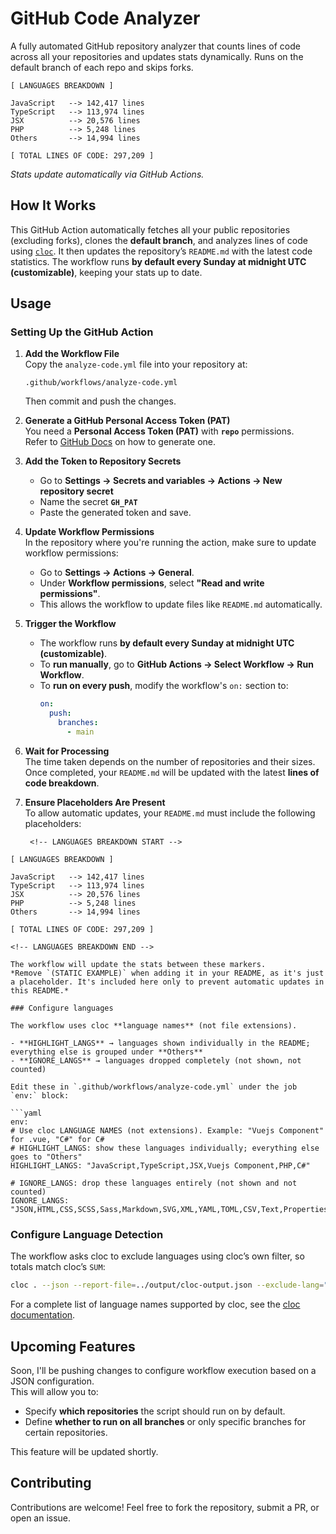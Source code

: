 # GitHub Code Analyzer
 
A fully automated GitHub repository analyzer that counts lines of code across all your repositories and updates stats dynamically. Runs on the default branch of each repo and skips forks.

<!-- LANGUAGES BREAKDOWN START -->
```
[ LANGUAGES BREAKDOWN ]

JavaScript   --> 142,417 lines
TypeScript   --> 113,974 lines
JSX          --> 20,576 lines
PHP          --> 5,248 lines
Others       --> 14,994 lines

[ TOTAL LINES OF CODE: 297,209 ]
```
<!-- LANGUAGES BREAKDOWN END -->
*Stats update automatically via GitHub Actions.*
 
## How It Works  
This GitHub Action automatically fetches all your public repositories (excluding forks), clones the **default branch**, and analyzes lines of code using [`cloc`](https://github.com/AlDanial/cloc). It then updates the repository’s `README.md` with the latest code statistics. The workflow runs **by default every Sunday at midnight UTC (customizable)**, keeping your stats up to date.

## Usage

### **Setting Up the GitHub Action**
1. **Add the Workflow File**  
   Copy the `analyze-code.yml` file into your repository at:
   ```
   .github/workflows/analyze-code.yml
   ```
   Then commit and push the changes.

2. **Generate a GitHub Personal Access Token (PAT)**  
   You need a **Personal Access Token (PAT)** with **`repo`** permissions.  
   Refer to [GitHub Docs](https://github.com/settings/tokens) on how to generate one.

3. **Add the Token to Repository Secrets**  
   - Go to **Settings → Secrets and variables → Actions → New repository secret**  
   - Name the secret **`GH_PAT`**  
   - Paste the generated token and save.

4. **Update Workflow Permissions**  
   In the repository where you're running the action, make sure to update workflow permissions:
   - Go to **Settings → Actions → General**.
   - Under **Workflow permissions**, select **"Read and write permissions"**.
   - This allows the workflow to update files like `README.md` automatically.

5. **Trigger the Workflow**
   - The workflow runs **by default every Sunday at midnight UTC (customizable)**.
   - To **run manually**, go to **GitHub Actions → Select Workflow → Run Workflow**.
   - To **run on every push**, modify the workflow's `on:` section to:
     ```yaml
     on:
       push:
         branches:
           - main
     ```
   
6. **Wait for Processing**  
   The time taken depends on the number of repositories and their sizes. Once completed, your `README.md` will be updated with the latest **lines of code breakdown**.

7. **Ensure Placeholders Are Present**  
   To allow automatic updates, your `README.md` must include the following placeholders:
   ```
    <!-- LANGUAGES BREAKDOWN START -->
```
[ LANGUAGES BREAKDOWN ]

JavaScript   --> 142,417 lines
TypeScript   --> 113,974 lines
JSX          --> 20,576 lines
PHP          --> 5,248 lines
Others       --> 14,994 lines

[ TOTAL LINES OF CODE: 297,209 ]
```
    <!-- LANGUAGES BREAKDOWN END -->
   ```
   The workflow will update the stats between these markers.  
   *Remove `(STATIC EXAMPLE)` when adding it in your README, as it's just a placeholder. It's included here only to prevent automatic updates in this README.*

### Configure languages

The workflow uses cloc **language names** (not file extensions).

- **HIGHLIGHT_LANGS** → languages shown individually in the README; everything else is grouped under **Others**  
- **IGNORE_LANGS** → languages dropped completely (not shown, not counted)

Edit these in `.github/workflows/analyze-code.yml` under the job `env:` block:

```yaml
env:
  # Use cloc LANGUAGE NAMES (not extensions). Example: "Vuejs Component" for .vue, "C#" for C#
  # HIGHLIGHT_LANGS: show these languages individually; everything else goes to "Others"
  HIGHLIGHT_LANGS: "JavaScript,TypeScript,JSX,Vuejs Component,PHP,C#"

  # IGNORE_LANGS: drop these languages entirely (not shown and not counted)
  IGNORE_LANGS: "JSON,HTML,CSS,SCSS,Sass,Markdown,SVG,XML,YAML,TOML,CSV,Text,Properties"
```

### **Configure Language Detection**
The workflow asks cloc to exclude languages using cloc’s own filter, so totals match cloc’s `SUM`:

```bash
cloc . --json --report-file=../output/cloc-output.json --exclude-lang="${IGNORE_LANGS}"
```

For a complete list of language names supported by cloc, see the [cloc documentation](https://github.com/AlDanial/cloc).


## Upcoming Features

Soon, I'll be pushing changes to configure workflow execution based on a JSON configuration.  
This will allow you to:
- Specify **which repositories** the script should run on by default.
- Define **whether to run on all branches** or only specific branches for certain repositories.

This feature will be updated shortly.

 
## Contributing
 
Contributions are welcome! Feel free to fork the repository, submit a PR, or open an issue.
